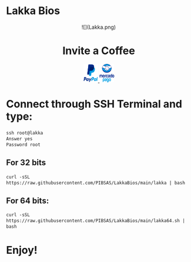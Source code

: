 # Lakka Bios
</p>
<p align="center">
  ![](Lakka.png)
</p>

  


<h1 align="center"> Invite a Coffee</h1>

<p align="center">
<a href="https://www.paypal.com/paypalme/RaspberryPiBsAs">
<img src="https://raw.githubusercontent.com/PIBSAS/MiPiTV/master/Paypal_2014_logo.png" alt="Invite a Coffee" width="40" height="50">
</a>
<a href="https://link.mercadopago.com.ar/raspberrypibsas">
<img src="https://raw.githubusercontent.com/PIBSAS/MiPiTV/master/MercadoPago.png" alt="Invite a Coffee" width="40" height="50">
</a>
</p>

# Connect through SSH Terminal and type:
```
ssh root@lakka
Answer yes
Password root
```

## For 32 bits
```
curl -sSL https://raw.githubusercontent.com/PIBSAS/LakkaBios/main/lakka | bash
```
## For 64 bits:

```
curl -sSL https://raw.githubusercontent.com/PIBSAS/LakkaBios/main/lakka64.sh | bash
```


# Enjoy!
